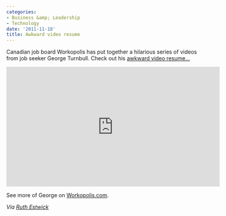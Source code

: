 ```yaml
---
categories:
- Business &amp; Leadership
- Technology
date: '2011-11-18'
title: Awkward video resume
---
```


Canadian job board Workopolis has put together a hilarious series of videos from job seeker George Turnbull. Check out his <a href="http://www.workopolis.com/about/the-candidate">awkward video resume...</a>

<iframe class="alignc" width="560" height="315" src="https://www.youtube.com/embed/88g12mflK1s?rel=0" frameborder="0" allowfullscreen></iframe>

See more of George on <a href="http://www.workopolis.com/about/the-candidate">Workopolis.com</a>.

<em>Via <a href="https://twitter.com/HRstalker">Ruth Estwick</a></em>